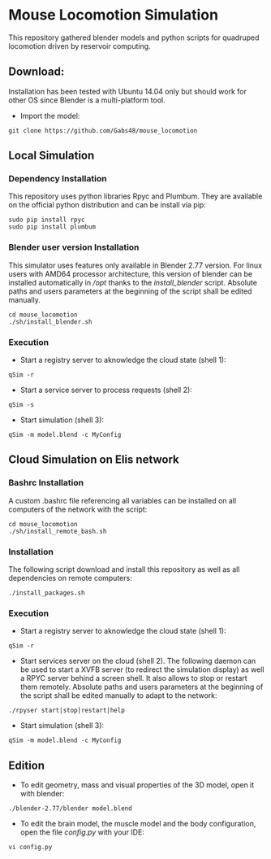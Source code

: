 # Mouse Locomotion Simulation
This repository gathered blender models and python scripts for quadruped locomotion driven by reservoir computing.

## Download:
Installation has been tested with Ubuntu 14.04 only but should work for other OS since Blender is a multi-platform tool.

- Import the model:
```
git clone https://github.com/Gabs48/mouse_locomotion
```

## Local Simulation

### Dependency Installation
This repository uses python libraries Rpyc and Plumbum. They are available on the official python distribution and can be install via pip:
```
sudo pip install rpyc
sudo pip install plumbum
```

### Blender user version Installation

This simulator uses features only available in Blender 2.77 version. For linux users with AMD64 processor architecture, this version of blender can be installed automatically in */opt* thanks to the *install_blender* script. Absolute paths and users parameters at the beginning of the script shall be edited manually.

```
cd mouse_locomotion
./sh/install_blender.sh
```

### Execution

 - Start a registry server to aknowledge the cloud state (shell 1):
```
qSim -r
```
 - Start a service server to process requests (shell 2):
```
qSim -s
``` 
 - Start simulation (shell 3):
```
qSim -m model.blend -c MyConfig
```

## Cloud Simulation on Elis network

### Bashrc Installation

A custom .bashrc file referencing all variables can be installed on all computers of the network with the script:
 
```
cd mouse_locomotion
./sh/install_remote_bash.sh
```

### Installation

The following script download and install this repository as well as all dependencies on remote computers:
 
```
./install_packages.sh
```

### Execution

- Start a registry server to aknowledge the cloud state (shell 1):
```
qSim -r
```
 - Start services server on the cloud (shell 2). The following daemon can be used to start a XVFB server (to redirect the simulation display) as well a RPYC server behind a screen shell. It also allows to stop or restart them remotely. Absolute paths and users parameters at the beginning of the script shall be edited manually to adapt to the network:
 
```
./rpyser start|stop|restart|help
```
 - Start simulation (shell 3):
```
qSim -m model.blend -c MyConfig
```

## Edition

- To edit geometry, mass and visual properties of the 3D model, open it with blender:
```
./blender-2.77/blender model.blend
```
- To edit the brain model, the muscle model and the body configuration, open the file *config.py* with your IDE:
```
vi config.py
```